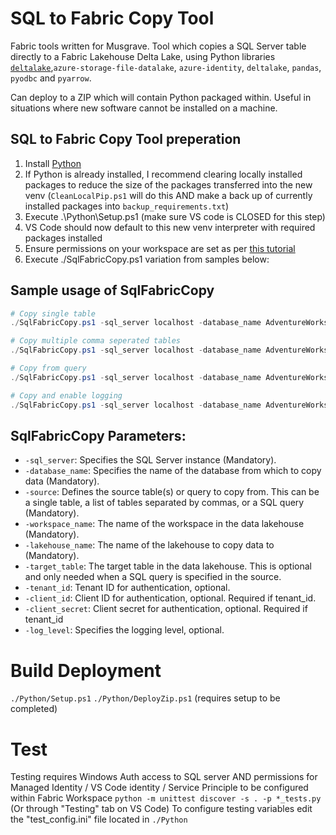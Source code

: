 # SQL to Fabric Copy Tool
Fabric tools written for Musgrave.
Tool which copies a SQL Server table directly to a Fabric Lakehouse Delta Lake, using Python libraries [`deltalake`](https://delta-io.github.io/delta-rs/),`azure-storage-file-datalake`, `azure-identity`, `deltalake`, `pandas`, `pyodbc` and `pyarrow`.

Can deploy to a ZIP which will contain Python packaged within. Useful in situations where new software cannot be installed on a machine.

## SQL to Fabric Copy Tool preperation
1.	Install [Python](https://www.python.org/downloads/) 
2.	If Python is already installed, I recommend clearing locally installed packages to reduce the size of the packages transferred into the new venv (`CleanLocalPip.ps1` will do this AND make a back up of currently installed packages into `backup_requirements.txt`)
3.	Execute .\Python\Setup.ps1 (make sure VS code is CLOSED for this step)
4.  VS Code should now default to this new venv interpreter with required packages installed
5.  Ensure permissions on your workspace are set as per [this tutorial](PREPARE.md)
6.  Execute ./SqlFabricCopy.ps1 variation from samples below:

## Sample usage of SqlFabricCopy
```powershell
# Copy single table
./SqlFabricCopy.ps1 -sql_server localhost -database_name AdventureWorksDW -source aw.DimCurrency -workspace_name "FabricDW [Dev]" -lakehouse_name FabricLH 

# Copy multiple comma seperated tables
./SqlFabricCopy.ps1 -sql_server localhost -database_name AdventureWorksDW -source "aw.DimCurrency,aw.DimAccount"  -workspace_name "FabricDW [Dev]" -lakehouse_name FabricLH 

# Copy from query
./SqlFabricCopy.ps1 -sql_server localhost -database_name AdventureWorksDW -source "SELECT * FROM aw.DimAccount" -target_table DimAccount -workspace_name "FabricDW [Dev]" -lakehouse_name FabricLH 

# Copy and enable logging
./SqlFabricCopy.ps1 -sql_server localhost -database_name AdventureWorksDW -source "aw.DimCurrency,aw.DimAccount"  -workspace_name "FabricDW [Dev]" -lakehouse_name FabricLH -log_level DEBUG
```

## SqlFabricCopy Parameters:
- `-sql_server`: Specifies the SQL Server instance (Mandatory).
- `-database_name`: Specifies the name of the database from which to copy data (Mandatory).
- `-source`: Defines the source table(s) or query to copy from. This can be a single table, a list of tables separated by commas, or a SQL query (Mandatory).
- `-workspace_name`: The name of the workspace in the data lakehouse (Mandatory).
- `-lakehouse_name`: The name of the lakehouse to copy data to (Mandatory).
- `-target_table`: The target table in the data lakehouse. This is optional and only needed when a SQL query is specified in the source.
- `-tenant_id`: Tenant ID for authentication, optional. 
- `-client_id`: Client ID for authentication, optional. Required if tenant_id.
- `-client_secret`: Client secret for authentication, optional. Required if tenant_id
- `-log_level`: Specifies the logging level, optional.

# Build Deployment
`./Python/Setup.ps1`
`./Python/DeployZip.ps1` (requires setup to be completed)

# Test
Testing requires Windows Auth access to SQL server AND permissions for Managed Identity / VS Code identity / Service Principle to be configured within Fabric Workspace
`python -m unittest discover -s . -p *_tests.py` (Or through "Testing" tab on VS Code)
To configure testing variables edit the "test_config.ini" file located in `./Python`



